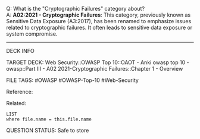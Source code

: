 Q: What is the "Cryptographic Failures" category about?  
A: **A02:2021 - Cryptographic Failures**: This category, previously known as Sensitive Data Exposure (A3:2017), has been renamed to emphasize issues related to cryptographic failures. It often leads to sensitive data exposure or system compromise.
<!--ID: 1697070660511-->

---

DECK INFO

TARGET DECK: Web Security::OWASP Top 10::OAOT - Anki owasp top 10 - owasp::Part III - A02 2021-Cryptographic Failures::Chapter 1 - Overview

FILE TAGS: #OWASP #OWASP-Top-10 #Web-Security

Reference:

Related:

```dataview
LIST
where file.name = this.file.name
```

QUESTION STATUS: Safe to store